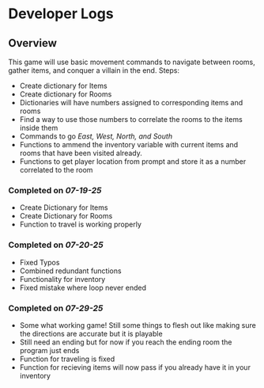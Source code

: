 # Developer Logs

## Overview

This game will use basic movement commands to navigate between rooms, gather items, and conquer a villain in the end.
Steps:

- Create dictionary for Items
- Create dictionary for Rooms
- Dictionaries will have numbers assigned to corresponding items and rooms
- Find a way to use those numbers to correlate the rooms to the items inside them
- Commands to go _East, West, North, and South_
- Functions to ammend the inventory variable with current items and rooms that have been visited already.
- Functions to get player location from prompt and store it as a number correlated to the room

### Completed on _07-19-25_

- Create Dictionary for Items
- Create Dictionary for Rooms
- Function to travel is working properly

### Completed on _07-20-25_

- Fixed Typos
- Combined redundant functions
- Functionality for inventory
- Fixed mistake where loop never ended

### Completed on _07-29-25_

- Some what working game! Still some things to flesh out like making sure the directions are accurate but it is playable
- Still need an ending but for now if you reach the ending room the program just ends
- Function for traveling is fixed
- Function for recieving items will now pass if you already have it in your inventory
